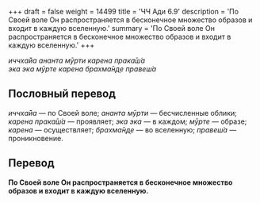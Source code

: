 +++
draft = false
weight = 14499
title = 'ЧЧ Ади 6.9'
description = 'По Своей воле Он распространяется в бесконечное множество образов и входит в каждую вселенную.'
summary = 'По Своей воле Он распространяется в бесконечное множество образов и входит в каждую вселенную.'
+++

_иччха̄йа ананта мӯрти карена прака̄ш́а  
эка эка мӯрте карена брахма̄н̣д̣е правеш́а_

## Пословный перевод

_иччха̄йа_ — по Своей воле; _ананта_ _мӯрти_ — бесчисленные облики; _карена_ _прака̄ш́а_ — проявляет; _эка_ _эка_ — в каждом; _мӯрте_ — образе; _карена_ — осуществляет; _брахма̄н̣д̣е_ — во вселенную; _правеш́а_ — проникновение.

## Перевод

**По Своей воле Он распространяется в бесконечное множество образов и входит в каждую вселенную.**
